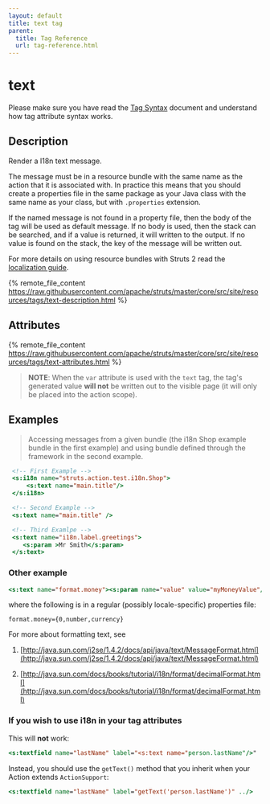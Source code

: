 ```yaml
---
layout: default
title: text tag
parent:
  title: Tag Reference
  url: tag-reference.html
---
```


# text

Please make sure you have read the [Tag Syntax](tag-syntax) document and understand how tag attribute syntax works.

## Description

Render a I18n text message.

The message must be in a resource bundle with the same name as the action that it is associated with. In practice this 
means that you should create a properties file in the same package as your Java class with the same name as your class, 
but with `.properties` extension.

If the named message is not found in a property file, then the body of the tag will be used as default message. If no body 
is used, then the stack can be searched, and if a value is returned, it will written to the output.
If no value is found on the stack, the key of the message will be written out.

For more details on using resource bundles with Struts 2 read the [localization guide](../core-developers/localization.html).

{% remote_file_content https://raw.githubusercontent.com/apache/struts/master/core/src/site/resources/tags/text-description.html %}

## Attributes

{% remote_file_content https://raw.githubusercontent.com/apache/struts/master/core/src/site/resources/tags/text-attributes.html %}

> **NOTE**: When the `var` attribute is used with the `text` tag, the tag's generated value **will not** be written out to the
> visible page (it will only be placed into the action scope).

## Examples

> Accessing messages from a given bundle (the i18n Shop example bundle in the first example) and using bundle defined 
> through the framework in the second example.

```jsp
 <!-- First Example -->
 <s:i18n name="struts.action.test.i18n.Shop">
     <s:text name="main.title"/>
 </s:i18n>

 <!-- Second Example -->
 <s:text name="main.title" />

 <!-- Third Examlpe -->
 <s:text name="i18n.label.greetings">
    <s:param >Mr Smith</s:param>
 </s:text>
```

### Other example

```jsp
<s:text name="format.money"><s:param name="value" value="myMoneyValue"/></s:text>
```

where the following is in a regular (possibly locale-specific) properties file:

```
format.money={0,number,currency}
```

For more about formatting text, see

1. [http://java.sun.com/j2se/1.4.2/docs/api/java/text/MessageFormat.html](http://java.sun.com/j2se/1.4.2/docs/api/java/text/MessageFormat.html)

2. [http://java.sun.com/docs/books/tutorial/i18n/format/decimalFormat.html](http://java.sun.com/docs/books/tutorial/i18n/format/decimalFormat.html)

### If you wish to use i18n in your tag attributes

This will **not** work:

```jsp
<s:textfield name="lastName" label="<s:text name="person.lastName"/>" ../>
```

Instead, you should use the `getText()` method that you inherit when your Action extends `ActionSupport`:

```jsp
<s:textfield name="lastName" label="getText('person.lastName')" ../>
```
